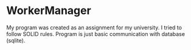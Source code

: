 # WorkerManager
My program was created as an assignment for my university. I tried to follow SOLID rules.
Program is just basic communication with database (sqlite).
